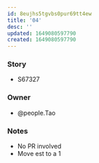 ```yaml
---
id: 8eujhs5tgvbs0pur69tt4ew
title: '04'
desc: ''
updated: 1649080597790
created: 1649080597790
---
```



### Story
- S67327
### Owner
- @people.Tao
### Notes
- No PR involved
- Move est to a 1
